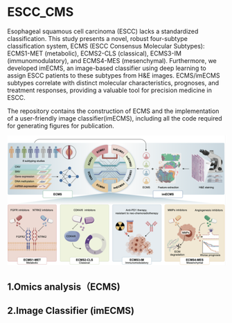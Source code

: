 # ESCC_CMS
Esophageal squamous cell carcinoma (ESCC) lacks a standardized classification.  This study presents a novel, robust four-subtype classification system, ECMS (ESCC Consensus Molecular Subtypes): ECMS1-MET (metabolic), ECMS2-CLS (classical), ECMS3-IM (immunomodulatory), and ECMS4-MES (mesenchymal).  Furthermore, we developed imECMS, an image-based classifier using deep learning to assign ESCC patients to these subtypes from H&E images.  ECMS/imECMS subtypes correlate with distinct molecular characteristics, prognoses, and treatment responses, providing a valuable tool for precision medicine in ESCC.

The repository contains the construction of ECMS and the implementation of a user-friendly image classifier(imECMS), including all the code required for generating figures for publication. 

![image](ECMS_2024.png)
## 1.Omics analysis（ECMS)

## 2.Image Classifier (imECMS)
